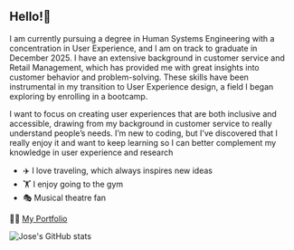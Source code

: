## Hello!👋
<p>I am currently pursuing a degree in Human Systems Engineering with a concentration in User Experience, and I am on track to graduate in December 2025. I have an extensive background in customer service and Retail Management, which has provided me with great insights into customer behavior and problem-solving. These skills have been instrumental in my transition to User Experience design, a field I began exploring by enrolling in a bootcamp.</p>

<p>I want to focus on creating user experiences that are both inclusive and accessible, drawing from my background in customer service to really understand people’s needs. I’m new to coding, but I’ve discovered that I really enjoy it and want to keep learning so I can better complement my knowledge in user experience and research</p>

<ul>
 <li>✈️ I love traveling, which always inspires new ideas</li>
 <li>🏋️ I enjoy going to the gym</li>
 <li>🎭 Musical theatre fan</li>
</ul>

👨‍💻 [My Portfolio](https://joselongo.com/)

![Jose's GitHub stats](https://github-readme-stats.vercel.app/api?username=jlongo27&show_icons=true&bg_color=00000000)
